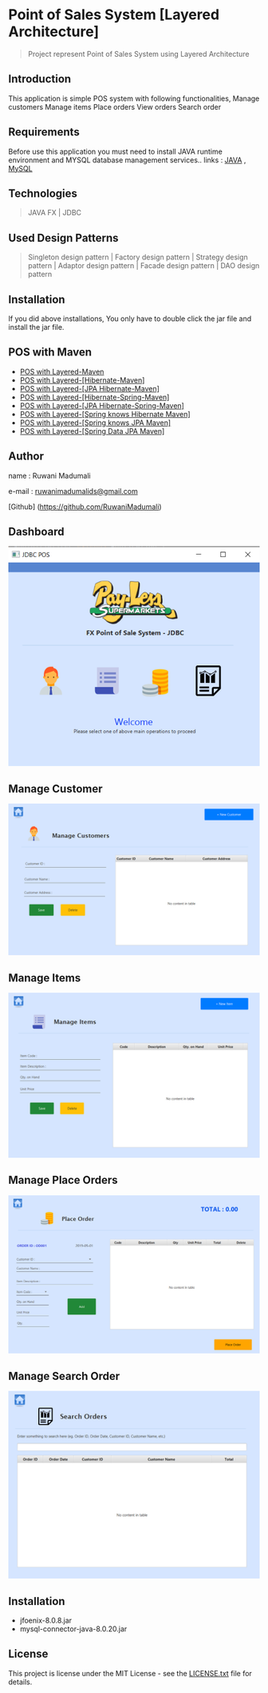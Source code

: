 # Point of Sales System [Layered Architecture]
> Project represent Point of Sales System using Layered Architecture


## Introduction

This application is simple POS system with following functionalities,
         Manage customers
         Manage items
         Place orders
         View orders
         Search order


## Requirements

Before use this application you must need to install JAVA runtime environment and MYSQL database management services..
links :
    [JAVA](https://www.oracle.com/technetwork/java/javase/downloads/jdk8-downloads-2133151.html) ,
    [MySQL](https://www.mysql.com/)

## Technologies
> JAVA FX | 
> JDBC

## Used Design Patterns
> Singleton design pattern |
> Factory design pattern |
> Strategy design pattern |
> Adaptor design pattern |
> Facade design pattern |
> DAO design pattern

## Installation

If you did above installations, You only have to double click the jar file and install the jar file.

## POS with Maven

* [POS with Layered-Maven]()
* [POS with Layered-[Hibernate-Maven]]()
* [POS with Layered-[JPA Hibernate-Maven]]()
* [POS with Layered-[Hibernate-Spring-Maven]]()
* [POS with Layered-[JPA Hibernate-Spring-Maven]]()
* [POS with Layered-[Spring knows Hibernate Maven]]()
* [POS with Layered-[Spring knows JPA Maven]]()
* [POS with Layered-[Spring Data JPA Maven]]()

## Author

name  : Ruwani Madumali

e-mail : ruwanimadumalids@gmail.com

[Github] (https://github.com/RuwaniMadumali)

## Dashboard
![Ait text](src/screenShots/Dashboard.png)

## Manage Customer
![Ait text](src/screenShots/manageCustomer.png)

## Manage Items
![Ait text](src/screenShots/ManageItems.png)

## Manage Place Orders
![Ait text](src/screenShots/PlaceOrder.png)

## Manage Search Order
![Ait text](src/screenShots/SearchOrder.png)

## Installation

* jfoenix-8.0.8.jar
* mysql-connector-java-8.0.20.jar

## License

This project is license under the MIT License - see the [LICENSE.txt](LICENSE.txt) file for details.






